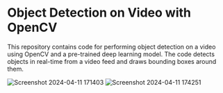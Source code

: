 # Object Detection on Video with OpenCV
This repository contains code for performing object detection on a video using OpenCV and a pre-trained deep learning model. The code detects objects in real-time from a video feed and draws bounding boxes around them.

![Screenshot 2024-04-11 171403](https://github.com/charapakasaisreeharsha/ObjRecognizer/assets/142214147/4687bd7a-90ed-47af-82c2-2def68a38369)
![Screenshot 2024-04-11 174251](https://github.com/charapakasaisreeharsha/ObjRecognizer/assets/142214147/aac500da-a7c4-4d06-87f0-faea2709e039)

